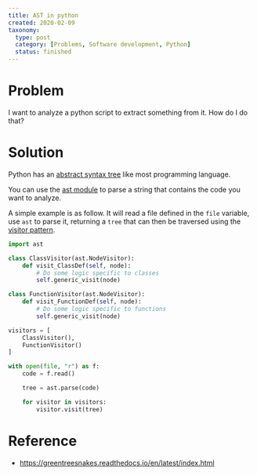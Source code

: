 ```yaml
---
title: AST in python
created: 2020-02-09
taxonomy:
  type: post
  category: [Problems, Software development, Python]
  status: finished
---
```


# Problem
I want to analyze a python script to extract something from it. How do I do that?

# Solution
Python has an [abstract syntax tree](https://en.wikipedia.org/wiki/Abstract_syntax_tree) like most programming language.

You can use the [ast module](https://docs.python.org/3/library/ast.html) to parse a string that contains the code you want to analyze.

A simple example is as follow. It will read a file defined in the `file` variable, use `ast` to parse it, returning a `tree` that can then be traversed using the [visitor pattern](https://refactoring.guru/design-patterns/visitor).

```python
import ast

class ClassVisitor(ast.NodeVisitor):
	def visit_ClassDef(self, node):
		# Do some logic specific to classes
		self.generic_visit(node)

class FunctionVisitor(ast.NodeVisitor):
	def visit_FunctionDef(self, node):
		# Do some logic specific to functions
		self.generic_visit(node)

visitors = [
	ClassVisitor(),
	FunctionVisitor()
]

with open(file, "r") as f:
	code = f.read()

	tree = ast.parse(code)

	for visitor in visitors:
		visitor.visit(tree)
```

# Reference
* https://greentreesnakes.readthedocs.io/en/latest/index.html
